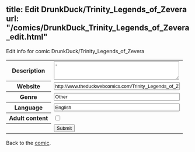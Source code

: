 title: Edit DrunkDuck/Trinity_Legends_of_Zevera
url: "/comics/DrunkDuck_Trinity_Legends_of_Zevera_edit.html"
---
Edit info for comic DrunkDuck/Trinity_Legends_of_Zevera

<form name="comic" action="http://gaepostmail.appspot.com/comic/" method="post">
<table class="comicinfo">
<tr>
<th>Description</th><td><textarea name="description" cols="40" rows="3">-</textarea></td>
</tr>
<tr>
<th>Website</th><td><input type="text" name="url" value="http://www.theduckwebcomics.com/Trinity_Legends_of_Zevera/" size="40"/></td>
</tr>
<tr>
<th>Genre</th><td><input type="text" name="genre" value="Other" size="40"/></td>
</tr>
<tr>
<th>Language</th><td><input type="text" name="language" value="English" size="40"/></td>
</tr>
<tr>
<th>Adult content</th><td><input type="checkbox" name="adult" value="adult" /></td>
</tr>
<tr>
<th></th><td>
<input type="hidden" name="comic" value="DrunkDuck_Trinity_Legends_of_Zevera" />
<input type="submit" name="submit" value="Submit" />
</td>
</tr>
</table>
</form>

Back to the [comic](DrunkDuck_Trinity_Legends_of_Zevera.html).
